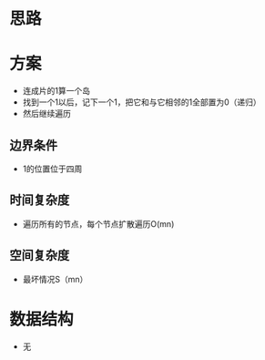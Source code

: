 # 思路
# 方案
- 连成片的1算一个岛
- 找到一个1以后，记下一个1，把它和与它相邻的1全部置为0（递归）
- 然后继续遍历
## 边界条件
- 1的位置位于四周
## 时间复杂度
- 遍历所有的节点，每个节点扩散遍历O(mn)
## 空间复杂度
- 最坏情况S（mn）
# 数据结构
- 无